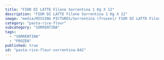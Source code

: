 ```yaml
---
title: "FIOR DI LATTE Filone Sorrentina 1 Kg X 12"
description: "FIOR DI LATTE Filone Sorrentina 1 Kg X 12"
image: "media/MISSING PICTURES/Sorrentina (frozen)/ FIOR DI LATTE Filone  Sorrentina 1 Kg x 12.jpg"
category: "pasta-rice-flour"
subcategory: "SORRENTINA"
tags:
  - "SORRENTINA"
  - "FROZEN"
published: true
id: "pasta-rice-flour-sorrentina-842"
---
```

